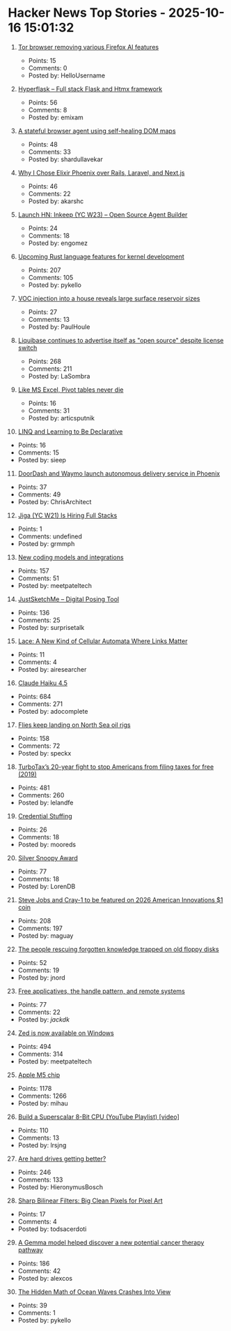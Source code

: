 # Hacker News Top Stories - 2025-10-16 15:01:32

1. [Tor browser removing various Firefox AI features](https://blog.torproject.org/new-alpha-release-tor-browser-150a4/)
   - Points: 15
   - Comments: 0
   - Posted by: HelloUsername

2. [Hyperflask – Full stack Flask and Htmx framework](https://hyperflask.dev/)
   - Points: 56
   - Comments: 8
   - Posted by: emixam

3. [A stateful browser agent using self-healing DOM maps](https://100x.bot/a/a-stateful-browser-agent-using-self-healing-dom-maps)
   - Points: 48
   - Comments: 33
   - Posted by: shardullavekar

4. [Why I Chose Elixir Phoenix over Rails, Laravel, and Next.js](https://akarshc.com/post/phoenix-for-my-project.html)
   - Points: 46
   - Comments: 22
   - Posted by: akarshc

5. [Launch HN: Inkeep (YC W23) – Open Source Agent Builder](https://github.com/inkeep/agents)
   - Points: 24
   - Comments: 18
   - Posted by: engomez

6. [Upcoming Rust language features for kernel development](https://lwn.net/Articles/1039073/)
   - Points: 207
   - Comments: 105
   - Posted by: pykello

7. [VOC injection into a house reveals large surface reservoir sizes](https://www.pnas.org/doi/10.1073/pnas.2503399122)
   - Points: 27
   - Comments: 13
   - Posted by: PaulHoule

8. [Liquibase continues to advertise itself as "open source" despite license switch](https://github.com/liquibase/liquibase/issues/7374)
   - Points: 268
   - Comments: 211
   - Posted by: LaSombra

9. [Like MS Excel, Pivot tables never die](https://www.rilldata.com/blog/why-pivot-tables-never-die)
   - Points: 16
   - Comments: 31
   - Posted by: articsputnik

10. [LINQ and Learning to Be Declarative](https://www.nickstambaugh.dev/posts/LINQ-and-being-declarative)
   - Points: 16
   - Comments: 15
   - Posted by: sieep

11. [DoorDash and Waymo launch autonomous delivery service in Phoenix](https://about.doordash.com/en-us/news/waymo)
   - Points: 37
   - Comments: 49
   - Posted by: ChrisArchitect

12. [Jiga (YC W21) Is Hiring Full Stacks](https://www.workatastartup.com/jobs/44310)
   - Points: 1
   - Comments: undefined
   - Posted by: grmmph

13. [New coding models and integrations](https://ollama.com/blog/coding-models)
   - Points: 157
   - Comments: 51
   - Posted by: meetpateltech

14. [JustSketchMe – Digital Posing Tool](https://justsketch.me)
   - Points: 136
   - Comments: 25
   - Posted by: surprisetalk

15. [Lace: A New Kind of Cellular Automata Where Links Matter](https://www.novaspivack.com/science/introducing-lace-a-new-kind-of-cellular-automata)
   - Points: 11
   - Comments: 4
   - Posted by: airesearcher

16. [Claude Haiku 4.5](https://www.anthropic.com/news/claude-haiku-4-5)
   - Points: 684
   - Comments: 271
   - Posted by: adocomplete

17. [Flies keep landing on North Sea oil rigs](https://theconversation.com/thousands-of-flies-keep-landing-on-north-sea-oil-rigs-then-taking-off-a-few-hours-later-heres-why-265622)
   - Points: 158
   - Comments: 72
   - Posted by: speckx

18. [TurboTax’s 20-year fight to stop Americans from filing taxes for free (2019)](https://www.propublica.org/article/inside-turbotax-20-year-fight-to-stop-americans-from-filing-their-taxes-for-free)
   - Points: 481
   - Comments: 260
   - Posted by: lelandfe

19. [Credential Stuffing](https://ciamweekly.substack.com/p/credential-stuffing)
   - Points: 26
   - Comments: 18
   - Posted by: mooreds

20. [Silver Snoopy Award](https://www.nasa.gov/space-flight-awareness/silver-snoopy-award/)
   - Points: 77
   - Comments: 18
   - Posted by: LorenDB

21. [Steve Jobs and Cray-1 to be featured on 2026 American Innovations $1 coin](https://www.usmint.gov/news/press-releases/united-states-mint-releases-2026-american-innovation-one-dollar-coin-program-designs)
   - Points: 208
   - Comments: 197
   - Posted by: maguay

22. [The people rescuing forgotten knowledge trapped on old floppy disks](https://www.bbc.com/future/article/20251009-rescuing-knowledge-trapped-on-old-floppy-disks)
   - Points: 52
   - Comments: 19
   - Posted by: jnord

23. [Free applicatives, the handle pattern, and remote systems](https://exploring-better-ways.bellroy.com/free-applicatives-the-handle-pattern-and-remote-systems.html)
   - Points: 77
   - Comments: 22
   - Posted by: _jackdk_

24. [Zed is now available on Windows](https://zed.dev/blog/zed-for-windows-is-here)
   - Points: 494
   - Comments: 314
   - Posted by: meetpateltech

25. [Apple M5 chip](https://www.apple.com/newsroom/2025/10/apple-unleashes-m5-the-next-big-leap-in-ai-performance-for-apple-silicon/)
   - Points: 1178
   - Comments: 1266
   - Posted by: mihau

26. [Build a Superscalar 8-Bit CPU (YouTube Playlist) [video]](https://www.youtube.com/watch?v=bwjMLyBU4RU&list=PLyR4neQXqQo5nPdEiMbaEJxWiy_UuyNN4&index=1)
   - Points: 110
   - Comments: 13
   - Posted by: lrsjng

27. [Are hard drives getting better?](https://www.backblaze.com/blog/are-hard-drives-getting-better-lets-revisit-the-bathtub-curve/)
   - Points: 246
   - Comments: 133
   - Posted by: HieronymusBosch

28. [Sharp Bilinear Filters: Big Clean Pixels for Pixel Art](https://bumbershootsoft.wordpress.com/2025/10/11/sharp-bilinear-filters-big-clean-pixels-for-pixel-art/)
   - Points: 17
   - Comments: 4
   - Posted by: todsacerdoti

29. [A Gemma model helped discover a new potential cancer therapy pathway](https://blog.google/technology/ai/google-gemma-ai-cancer-therapy-discovery/)
   - Points: 186
   - Comments: 42
   - Posted by: alexcos

30. [The Hidden Math of Ocean Waves Crashes Into View](https://www.quantamagazine.org/the-hidden-math-of-ocean-waves-crashes-into-view-20251015/)
   - Points: 39
   - Comments: 1
   - Posted by: pykello

